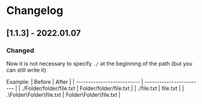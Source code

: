 # Changelog
## [1.1.3] - 2022.01.07
### Changed 
Now it is not necessary to specify `./` at the beginning of the path (but you can still write it)

Example:
| Before                     | After                    |
| -------------------------- | ------------------------ |
| ./Folder/folder/file.txt   | Folder/folder/file.txt   |
| ./file.txt                 | file.txt                 |
| .\\Folder\\Folder\\file.txt | Folder\\Folder\\file.txt |